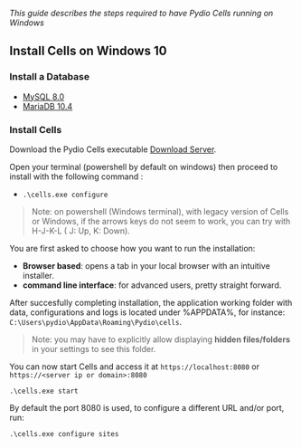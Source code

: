 _This guide describes the steps required to have Pydio Cells running on Windows_

## Install Cells on Windows 10

### Install a Database

- [MySQL 8.0](https://dev.mysql.com/doc/refman/8.0/en/windows-installation.html)
- [MariaDB 10.4](https://mariadb.org/download/)

### Install Cells

Download the Pydio Cells executable [Download Server](https://download.pydio.com/latest/cells/release/{latest}/windows-amd64/cells.exe).

Open your terminal (powershell by default on windows) then proceed to install with the following command :

- `.\cells.exe configure`

> Note: on powershell (Windows terminal), with legacy version of Cells or Windows, if the arrows keys do not seem to work, you can try with H-J-K-L ( J: Up, K: Down).

You are first asked to choose how you want to run the installation:

- **Browser based**: opens a tab in your local browser with an intuitive installer.
- **command line interface**: for advanced users, pretty straight forward.

After succesfully completing installation, the application working folder with data, configurations and logs is located under %APPDATA%, for instance: `C:\Users\pydio\AppData\Roaming\Pydio\cells`.

> Note: you may have to explicitly allow displaying **hidden files/folders** in your settings to see this folder.

You can now start Cells and access it at `https://localhost:8080` or `https://<server ip or domain>:8080`

```
.\cells.exe start
```

By default the port 8080 is used, to configure a different URL and/or port, run:

```
.\cells.exe configure sites
```
